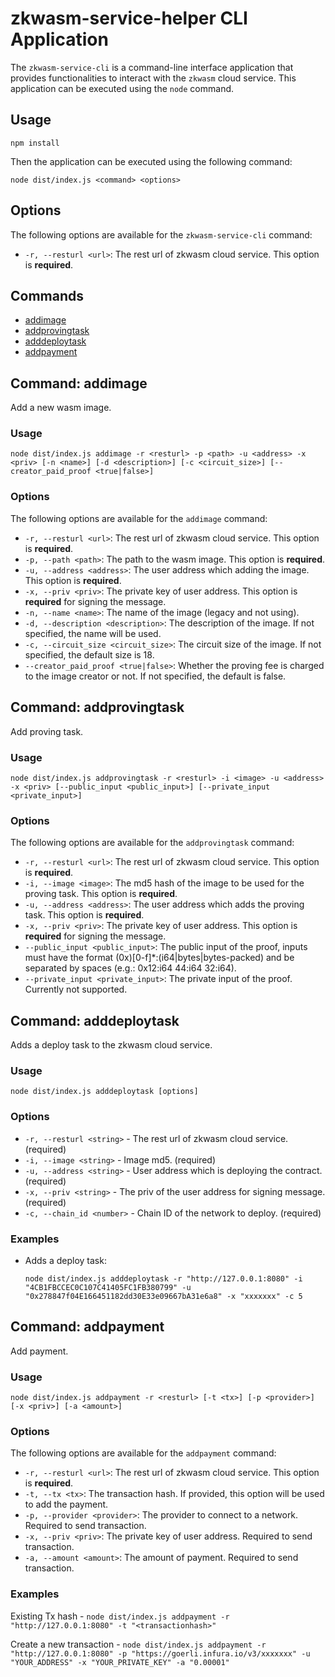 # zkwasm-service-helper CLI Application

The `zkwasm-service-cli` is a command-line interface application that provides functionalities to interact with the `zkwasm` cloud service. This application can be executed using the `node` command.

## Usage

`npm install`

Then the application can be executed using the following command:

`node dist/index.js <command> <options>`

## Options

The following options are available for the `zkwasm-service-cli` command:

- `-r, --resturl <url>`: The rest url of zkwasm cloud service. This option is **required**.

## Commands

- [addimage](#command-addimage)
- [addprovingtask](#command-addprovingtask)
- [adddeploytask](#command-adddeploytask)
- [addpayment](#command-addpayment)

## Command: addimage

Add a new wasm image.

### Usage

`node dist/index.js addimage -r <resturl> -p <path> -u <address> -x <priv> [-n <name>] [-d <description>] [-c <circuit_size>] [--creator_paid_proof <true|false>]`

### Options

The following options are available for the `addimage` command:

- `-r, --resturl <url>`: The rest url of zkwasm cloud service. This option is **required**.
- `-p, --path <path>`: The path to the wasm image. This option is **required**.
- `-u, --address <address>`: The user address which adding the image. This option is **required**.
- `-x, --priv <priv>`: The private key of user address. This option is **required** for signing the message.
- `-n, --name <name>`: The name of the image (legacy and not using). 
- `-d, --description <description>`: The description of the image. If not specified, the name will be used.
- `-c, --circuit_size <circuit_size>`: The circuit size of the image. If not specified, the default size is 18.
- `--creator_paid_proof <true|false>`: Whether the proving fee is charged to the image creator or not. If not specified, the default is false.

## Command: addprovingtask

Add proving task.

### Usage

`node dist/index.js addprovingtask -r <resturl> -i <image> -u <address> -x <priv> [--public_input <public_input>] [--private_input <private_input>]`

### Options

The following options are available for the `addprovingtask` command:

- `-r, --resturl <url>`: The rest url of zkwasm cloud service. This option is **required**.
- `-i, --image <image>`: The md5 hash of the image to be used for the proving task. This option is **required**.
- `-u, --address <address>`: The user address which adds the proving task. This option is **required**.
- `-x, --priv <priv>`: The private key of user address. This option is **required** for signing the message.
- `--public_input <public_input>`: The public input of the proof, inputs must have the format (0x)[0-f]\*:(i64|bytes|bytes-packed) and be separated by spaces (e.g.: 0x12:i64 44:i64 32:i64).
- `--private_input <private_input>`: The private input of the proof. Currently not supported.

## Command: adddeploytask

Adds a deploy task to the zkwasm cloud service.

### Usage

`node dist/index.js adddeploytask [options]`

### Options

- `-r, --resturl <string>` - The rest url of zkwasm cloud service. (required)
- `-i, --image <string>` - Image md5. (required)
- `-u, --address <string>` - User address which is deploying the contract. (required)
- `-x, --priv <string>` - The priv of the user address for signing message. (required)
- `-c, --chain_id <number>` - Chain ID of the network to deploy. (required)

### Examples

- Adds a deploy task:

  ```
  node dist/index.js adddeploytask -r "http://127.0.0.1:8080" -i "4CB1FBCCEC0C107C41405FC1FB380799" -u "0x278847f04E166451182dd30E33e09667bA31e6a8" -x "xxxxxxx" -c 5
  ```

## Command: addpayment

Add payment.

### Usage

`node dist/index.js addpayment -r <resturl> [-t <tx>] [-p <provider>] [-x <priv>] [-a <amount>]`

### Options

The following options are available for the `addpayment` command:

- `-r, --resturl <url>`: The rest url of zkwasm cloud service. This option is **required**.
- `-t, --tx <tx>`: The transaction hash. If provided, this option will be used to add the payment.
- `-p, --provider <provider>`: The provider to connect to a network. Required to send transaction.
- `-x, --priv <priv>`: The private key of user address. Required to send transaction.
- `-a, --amount <amount>`: The amount of payment. Required to send transaction.

### Examples

Existing Tx hash - `node dist/index.js addpayment -r "http://127.0.0.1:8080" -t "<transactionhash>"`

Create a new transaction - `node dist/index.js addpayment -r "http://127.0.0.1:8080" -p "https://goerli.infura.io/v3/xxxxxxx" -u "YOUR_ADDRESS" -x "YOUR_PRIVATE_KEY" -a "0.00001"`
